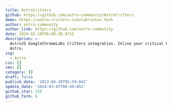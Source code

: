 ```yaml
---
title: AstroCritters
github: https://github.com/astro-community/AstroCritters
demo: https://astro-critters.nikolahristov.tech
author: astro-community
author_link: https://github.com/astro-community
date: 2024-02-18T06:08:38.971Z
description: >-
  AstroJS GoogleChromeLabs Critters integration. Inline your critical CSS with
  Astro.
ssg:
  - Astro
css: []
cms: []
category: []
draft: false
publish_date: '2022-04-20T05:59:04Z'
update_date: '2024-03-07T00:49:05Z'
github_star: 155
github_fork: 6
---
```

